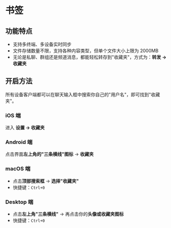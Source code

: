 # 书签

## 功能特点

- 支持多终端、多设备实时同步
- 文件存储数量不限，支持各种内容类型，但单个文件大小上限为 2000MB
- 无论是私聊、群组还是频道消息，都能轻松转存到"收藏夹"，方式为：**转发 → 收藏夹**

## 开启方法

所有设备客户端都可以在聊天输入框中搜索你自己的"用户名"，即可找到"收藏夹"。

### iOS 端

进入 **设置 → 收藏夹**

### Android 端

点击界面**左上角的"三条横线"图标** → **收藏夹**

### macOS 端

- 点击**顶部搜索框** → **选择"收藏夹"**
- 快捷键：`Ctrl+0`

### Desktop 端

- 点击**左上角"三条横线"** → 再点击你的**头像或收藏夹图标**
- 快捷键：`Ctrl+0`

